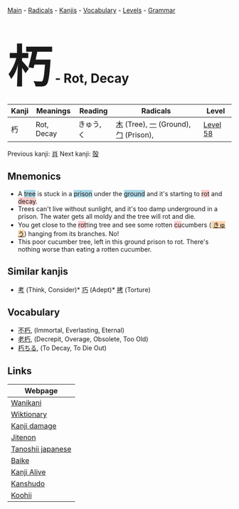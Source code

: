 <style> bigfont {font-size: 100px}</style>
[Main](../index.md) -
[Radicals](../radicals.md) -
[Kanjis](../kanjis.md) -
[Vocabulary](../vocabulary.md) -
[Levels](../levels.md) -
[Grammar](../grammar.md)
# <bigfont> 朽</bigfont> - Rot, Decay 

| Kanji | Meanings | Reading | Radicals | Level |
| --- | --- | --- | --- | --- |
| 朽 | Rot, Decay | きゅう, く | [木](../radicals/木.md) (Tree), [一](../radicals/一.md) (Ground), [勹](../radicals/勹.md) (Prison),  | [Level 58](../levels/wk_level58.md) |

Previous kanji: [肖](肖.md) Next kanji: [殻](殻.md) 

## Mnemonics
 * A <span style="background-color:#ADD8E6"> tree</span> is stuck in a <span style="background-color:#ADD8E6"> prison</span> under the <span style="background-color:#ADD8E6"> ground</span> and it's starting to <span style="background-color:#ffcccb"> rot</span> and <span style="background-color:#ffcccb"> decay</span>.
* Trees can't live without sunlight, and it's too damp underground in a prison. The water gets all moldy and the tree will rot and die.
* You get close to the <span style="background-color:#ffcccb"> rot</span>ting tree and see some rotten <span style="background-color:#ffcccb"> cu</span>cumbers (<span style="background-color:#fed8b1"> [きゅう](https://jisho.org/search/きゅう)</span>) hanging from its branches. No!
* This poor cucumber tree, left in this ground prison to rot. There's nothing worse than eating a rotten cucumber.


## Similar kanjis
 * [考](考.md) (Think, Consider)* [巧](巧.md) (Adept)* [拷](拷.md) (Torture)


## Vocabulary
 * [不朽](../vocabulary/朽.md), (Immortal, Everlasting, Eternal)
* [老朽](../vocabulary/朽.md), (Decrepit, Overage, Obsolete, Too Old)
* [朽ちる](../vocabulary/朽.md), (To Decay, To Die Out)



## Links 

| Webpage |
| --- |
| [Wanikani          ](https://www.wanikani.com/kanji/朽) |
| [Wiktionary        ](https://en.wiktionary.org/wiki/朽) |
| [Kanji damage      ](http://www.kanjidamage.com/kanji/search?utf8=✓&q=朽) |
| [Jitenon           ](https://jitenon.com/kanji/朽) |
| [Tanoshii japanese ](https://www.tanoshiijapanese.com/dictionary/kanji.cfm?k=朽) |
| [Baike             ](https://baike.baidu.com/item/朽) |
| [Kanji Alive       ](https://app.kanjialive.com/朽) |
| [Kanshudo          ](https://www.kanshudo.com/searchmn?q=朽) |
| [Koohii            ](https://kanji.koohii.com/study/kanji/朽) |
